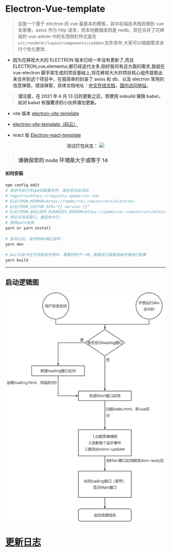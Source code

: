 # Electron-Vue-template

> 这是一个基于 electron 的 vue 最基本的模板，其中前端技术栈则用到 vue 全家桶，axios 作为 http 请求，而本地数据库则是 nedb。现在合并了花裤衩的 vue-admin 中的东西侧栏样式是在`src/renderer/layout/components/sidebar`文件夹中,大家可以根据需求进行个性化更改.

- 因为花裤衩大大的 ELECTRON 版本已经一年没有更新了,而且 ELECTRON,vue,elementui,都已经迭代太多,刚好我司有这方面的需求,我就在 vue-electron 脚手架生成的项目基础上,将花裤衩大大的项目核心组件提取出来合并到这个项目中，在我简单的封装了 axios 和 db．以及 electron 常用的信息弹窗，错误弹窗，具体文档地址：[中文在线文档](https://umbrella22.github.io/electron-vue-template-doc/)，[国内访问地址](https://zh-sky.gitee.io/electron-vue-template-doc/)。

> **请注意，在 2021 年 4 月 13 日的更新之后，将使用 esbuild 替换 babel，如对 babel 有强需求的小伙伴请勿更新。**

- vite 版本 [electron-vite-template](https://github.com/umbrella22/electron-vite-template)

- [electron-vite-template（码云）](https://gitee.com/Zh-Sky/electron-vite-template)

- react 版 [Electron-react-template](https://github.com/umbrella22/electron-react-template)

<div align="center" >
  <span>测试打包状态：</span>
  <a href="https://github.com/umbrella22/electron-vue-template">
    <img src="https://github.com/umbrella22/electron-vue-template/actions/workflows/build-test.yml/badge.svg">
  </a>
</div>

> ### **请确保您的 node 环境是大于或等于 14**

#### 如何安装

```bash
npm config edit
# 该命令会打开npm的配置文件，请在空白处添加
# registry=https://registry.npmmirror.com
# ELECTRON_MIRROR=https://npmmirror.com/mirrors/electron/
# ELECTRON_CUSTOM_DIR="{{ version }}"
# ELECTRON_BUILDER_BINARIES_MIRROR=https://npmmirror.com/mirrors/electron-builder-binaries/
# 然后关闭该窗口，重启命令行.
# 使用yarn安装
yarn or yarn install

# 启动之后，会在9080端口监听
yarn dev

# build命令在不同系统环境中，需要的的不一样，需要自己根据自身环境进行配置
yarn build

```

---

## 启动逻辑图

<img src="启动逻辑图.jpg">

# [更新日志](CHANGELOG.md)
